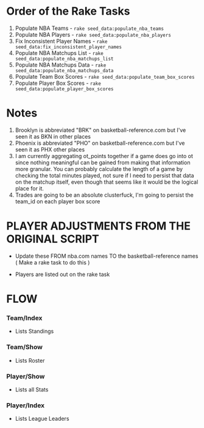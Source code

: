 # Order of the Rake Tasks
1. Populate NBA Teams            - `rake seed_data:populate_nba_teams`
2. Populate NBA Players          - `rake seed_data:populate_nba_players`
3. Fix Inconsistent Player Names - `rake seed_data:fix_inconsistent_player_names`
4. Populate NBA Matchups List    - `rake seed_data:populate_nba_matchups_list`
5. Populate NBA Matchups Data    - `rake seed_data:populate_nba_matchups_data`
6. Populate Team Box Scores      - `rake seed_data:populate_team_box_scores`
7. Populate Player Box Scores    - `rake seed_data:populate_player_box_scores`

# Notes
1. Brooklyn is abbreviated "BRK" on basketball-reference.com but I've seen it as BKN in other places
2. Phoenix is abbreviated "PHO" on basketball-reference.com but I've seen it as PHX other places
3. I am currently aggregating ot_points together if a game does go into ot since nothing meaningful can be gained from making that information more granular. You can probably calculate the length of a game by checking the total minutes played, not sure if I need to persist that data on the matchup itself, even though that seems like it would be the logical place for it.
4. Trades are going to be an absolute clusterfuck, I'm going to persist the team_id on each player box score

# PLAYER ADJUSTMENTS FROM THE ORIGINAL SCRIPT
  * Update these FROM nba.com names TO the basketball-reference names ( Make a rake task to do this )
  - Players are listed out on the rake task

# FLOW
### Team/Index
  - Lists Standings

### Team/Show
  - Lists Roster

### Player/Show
  - Lists all Stats

### Player/Index
  - Lists League Leaders
